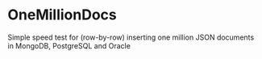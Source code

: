 # OneMillionDocs
Simple speed test for (row-by-row) inserting one million JSON documents in MongoDB, PostgreSQL and Oracle
